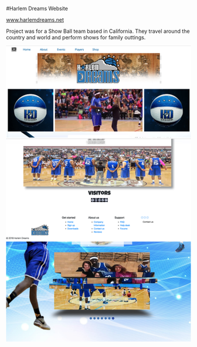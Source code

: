 
#Harlem Dreams Website 

www.harlemdreams.net

Project was for a Show Ball team based in California. They travel around the country and world and perform shows for family outtings.
 
![Dream Site1](./site/pic1.png/)
![Cont'd](./site/pic2.png/)
![Con'd](./site/pic3.png/)

